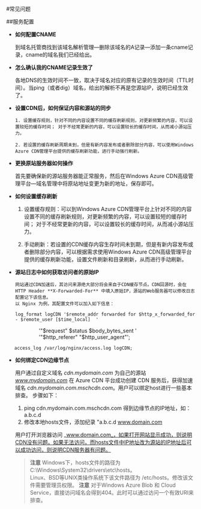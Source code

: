 <properties linkid="dev-net-common-tasks-cdn" urlDisplayName="CDN" pageTitle="Windows Azure CDN FAQ - Azure feature guide" metaKeywords="Azure CDN, Azure CDN, Azure blobs, Azure caching, Azure add-ons" description="Find answers to service configuration related to Windows Azure CDN" metaCanonical="" services="" documentationCenter=".NET" title="" authors="" solutions="" manager="" editor="" />
<tags ms.service=""
    ms.date=""
    wacn.date="11/24/2015"
    />

#常见问题

##服务配置
- **如何配置CNAME**
    
    到域名托管商找到该域名解析管理—删除该域名的A记录—添加一条cname记录，cname的域名我们已经给出。

- **怎么确认我的CNAME记录生效了**
   
    各地DNS的生效时间不一致，取决于域名对应的原有记录的生效时间（TTL时间）。当ping（或者dig）域名，给出的解析不再是您源站IP，说明已经生效了。

- **设置CDN后，如何保证内容和源站的同步**
 
      1. 设置缓存规则，针对不同的内容设置不同的缓存刷新规则，对更新频繁的内容，可以设置较短的缓存时间； 对于不经常更新的内容，可以设置较长的缓存时间，从而减小源站压力。
      
      2. 若设置的缓存刷新周期未到，但是有新内容发布或者删除部分内容，可以使用Windows Azure CDN管理平台提供的缓存刷新功能，进行手动强行刷新。

- **更换原站服务器如何操作**    
    
     
    首先要确保新的源站服务器能正常服务，然后在Windows Azure CDN高级管理平台—域名管理中将原站地址变更为新的地址，保存即可。

- **如何设置缓存刷新**

    1. 设置缓存规则：可以到Windows Azure CDN管理平台上针对不同的内容设置不同的缓存刷新规则，对更新频繁的内容，可以设置较短的缓存时间； 对于不经常更新的内容，可以设置较长的缓存时间，从而减小源站压力。
   
    2. 手动刷新：若设置的CDN缓存内容生存时间未到期，但是有新内容发布或者删除部分内容，可以根据需求使用Windows Azure CDN高级管理平台提供的缓存刷新功能，设置文件刷新和目录刷新，从而进行手动刷新。

- **源站日志中如何获取访问者的原始IP**

      网站通过CDN加速后，其访问来源绝大部分将会来自于CDN缓存节点。CDN回源时，会在HTTP Header **X-Forwarded-For** 中填入原始IP，源站的Web服务器可以修改日志配置记下该信息。
      以 Nginx 为例，其配置文件可以加入如下信息：
      
      log_format logCDN '$remote_addr forwarded for $http_x_forwarded_for - $remote_user [$time_local]  '
                      '"$request" $status $body_bytes_sent '
                      '"$http_referer" "$http_user_agent"';
      
       access_log /var/log/nginx/access.log logCDN;
- **如何绑定CDN边缘节点**
 
     用户通过自定义域名 _cdn.mydomain.com_ 为自己的源站 _www.mydomain.com_ 在 Azure CDN 平台成功创建 CDN 服务后，获得加速域名 _cdn.mydomain.com.mschcdn.com_。用户可以绑定host进行一些基本排查。 步骤如下：

     1. ping cdn.mydomain.com.mschcdn.com 得到边缘节点的IP地址，如：a.b.c.d
     2. 修改本地hosts文件，添加纪录 "a.b.c.d www.domain.com
     
     用户打开浏览器访问 _www.domain.com_，如果打开网站显示成功，则说明CDN没有问题。如果无法访问，而hosts文件中IP地址改为源站的IP地址后可以成功访问，则说明CDN服务器有问题。

     >**注意**
     >Windows下，hosts文件的路径为 C:\Windows\System32\drivers\etc\hosts。     
     >Linux、BSD等UNIX类操作系统下该文件路径为 /etc/hosts。修改该文件需要管理员权限。
     >**注意**
     >对于Windows Azure Blob 和 Cloud Service，直接访问域名会得到404。此时可以通过访问一个有效URI来排查。




